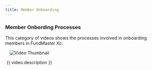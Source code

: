 ```yaml
---
title: Member Onboarding
---
```


### Member Onbording Processes

This category of videos shows the processes involved in onboarding  members in FundMaster Xc:

<div class="videos-grid">
  <div v-for="video in videos" :key="video.id" class="video-item">
    <a @click="openModal(video)">
      <img :src="video.thumbnail" alt="Video Thumbnail">
    </a>
    <p>{{ video.description }}</p>
  </div>
</div>

<template>
  <div class="video-modal" v-if="currentVideo">
    <div class="video-modal-overlay" @click="closeModal">
      <div class="video-modal-frame">
        <iframe :src="currentVideo.videoUrl" frameborder="0" allowfullscreen></iframe>
      </div>
      <button class="close-modal">Close</button>
    </div>
  </div>
</template>

<script>
export default {
  data() {
    return {
      videos: [
   {
          id: 1,
          thumbnail: "https://img.youtube.com/vi/Gd35pDk4M-Q/hqdefault.jpg",
          videoUrl: "https://www.youtube.com/embed/Gd35pDk4M-Q",
          description: "Part 1: Single member upload process"
        },
        {
          id: 2,
          thumbnail: "https://img.youtube.com/vi/FSxAP01P-P0/hqdefault.jpg",
          videoUrl: "https://www.youtube.com/embed/FSxAP01P-P0",
          description: "Part 2: Single member authorization process"
        },
        {
          id: 3,
          thumbnail: "https://img.youtube.com/vi/kNr0FsEo4EA/hqdefault.jpg",
          videoUrl: "https://www.youtube.com/embed/kNr0FsEo4EA",
          description: "Part 1: Batch members upload process"
        },
        {
          id: 4,
          thumbnail: "https://img.youtube.com/vi/McTUOqDArQc/hqdefault.jpg",
          videoUrl: "https://www.youtube.com/embed/McTUOqDArQc",
          description: "Part 2: Batch members authorization process"
        },
     
        // Add more videos here...
      ],
      currentVideo: null
    };
  },
  methods: {
    openModal(video) {
      this.currentVideo = video;
    },
    closeModal() {
      this.currentVideo = null;
    }
  }
};
</script>

<style>
.videos-grid {
  display: grid;
  grid-template-columns: repeat(3, 1fr);
  grid-gap: 20px;
}

.video-item {
  text-align: center;
  cursor: pointer;
}

.video-item img {
  max-width: 100%;
}

.video-modal-overlay {
  position: fixed;
  top: 0;
  left: 0;
  width: 100%;
  height: 100%;
  background-color: rgba(0, 0, 0, 0.7);
  display: flex;
  justify-content: center;
  align-items: center;
  z-index: 9999;
  backdrop-filter: blur(5px);
}

.video-modal-frame {
  position: relative;
  width: 60%;
  padding-bottom: 33.75%;
  height: 0;
}

.video-modal-frame iframe {
  position: absolute;
  width: 100%;
  height: 90%;
}

.close-modal {
  position: absolute;
  top: 15px;
  right: 15px;
  background-color: red; /* Red background */
  color: white; /* White text/icon */
  border: none;
  font-size: 18px;
  cursor: pointer;
  padding: 8px 12px;
  border-radius: 5px;
  transition: background-color 0.3s ease;
}
</style>
